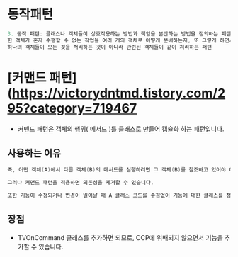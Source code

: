 # 동작패턴
```java
3. 동작 패턴: 클래스나 객체들이 상호작용하는 방법과 책임을 분산하는 방법을 정의하는 패턴입니다.
한 객체가 혼자 수행할 수 없는 작업을 여러 개의 객체로 어떻게 분배하는지, 또 그렇게 하면서도 객체 사이의 결합도를 최소화하는 것에 중점을 둔다.
하나의 객체들이 모든 것을 처리하는 것이 아니라 관련된 객체들이 같이 처리하는 패턴
```

# [커맨드 패턴](https://victorydntmd.tistory.com/295?category=719467
* 커맨드 패턴은 객체의 행위( 메서드 )를 클래스로 만들어 캡슐화 하는 패턴입니다.

## 사용하는 이유
```java
즉, 어떤 객체(A)에서 다른 객체(B)의 메서드를 실행하려면 그 객체(B)를 참조하고 있어야 하는 의존성이 발생합니다.

그러나 커맨드 패턴을 적용하면 의존성을 제거할 수 있습니다.

또한 기능이 수정되거나 변경이 일어날 때 A 클래스 코드를 수정없이 기능에 대한 클래스를 정의하면 되므로 시스템이 확장성이 있으면서 유연해집니다.
```

## 장점
* TVOnCommand 클래스를 추가하면 되므로, OCP에 위배되지 않으면서 기능을 추가할 수 있습니다.
